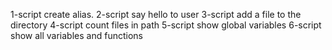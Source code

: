 1-script create alias.
2-script say hello to user
3-script add a file to the directory
4-script count files in path
5-script show global variables
6-script show all variables and functions
